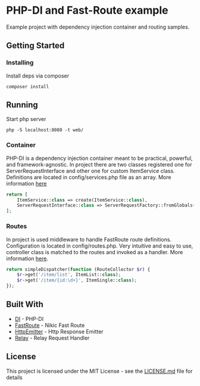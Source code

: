 # PHP-DI and Fast-Route example

Example project with dependency injection container and routing samples. 

## Getting Started

### Installing

Install deps via composer

```
composer install
```

## Running

Start php server

```
php -S localhost:8080 -t web/
```

### Container

PHP-DI is a dependency injection container meant to be practical, powerful, and framework-agnostic.
In project there are two classes registered one for ServerRequestInterface and other one for custom ItemService class. 
Definitions are located in config/services.php file as an array.
More information [here](http://php-di.org/doc/php-definitions.html)

```php
return [
    ItemService::class => create(ItemService::class),
    ServerRequestInterface::class => ServerRequestFactory::fromGlobals(),
];
```

### Routes

In project is used middleware to handle FastRoute route definitions. Configuration is located in config/routes.php.
Very intuitive and easy to use, controller class is matched to the routes and invoked as a handler.
More information [here](https://github.com/middlewares/fast-route).

```php
return simpleDispatcher(function (RouteCollector $r) {
    $r->get('/item/list', ItemList::class);
    $r->get('/item/{id:\d+}', ItemSingle::class);
});
```

## Built With

* [DI](https://github.com/PHP-DI/PHP-DI) - PHP-DI
* [FastRoute](https://github.com/nikic/FastRoute) - Nikic Fast Route
* [HttpEmitter](https://github.com/narrowspark/http-emitter) - Http Response Emitter
* [Relay](https://github.com/relayphp/Relay.Relay) - Relay Request Handler

## License

This project is licensed under the MIT License - see the [LICENSE.md](LICENSE.md) file for details
